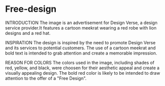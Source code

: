 # Free-design
INTRODUCTION
The image is an advertisement for Design Verse, a design service provider.It features a cartoon meekrat wearing a red robe with lion designs and a red hat.

INSPIRATION
 The design is inspired by the need to promote Design Verse and its services to potential customers. The use of a cartoon meekrat and bold text is intended to grab attention and create a memorable impression.

REASON FOR COLORS 
The colors used in the image, including shades of red, yellow, and black, were choosen for their aesthetic appeal and create a visually appealing design. The bold red color is likely to be intended to draw attention to the offer of a "Free Design".
